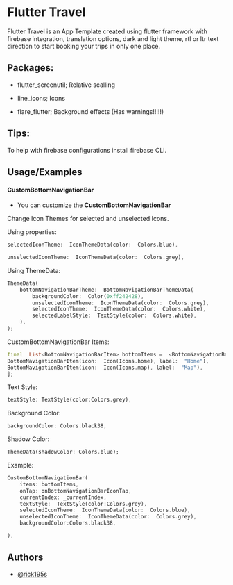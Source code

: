 # Flutter Travel

Flutter Travel is an App Template created using flutter framework with firebase integration, translation options, dark and light theme, rtl or ltr text direction to start booking your trips in only one place.

## Packages:

- flutter_screenutil; Relative scalling

- line_icons; Icons

- flare_flutter; Background effects (Has warnings!!!!!)

## Tips:

To help with firebase configurations install firebase CLI.

## Usage/Examples

#### CustomBottomNavigationBar

- You can customize the **CustomBottomNavigationBar**

Change Icon Themes for selected and unselected Icons.

Using properties:

```dart
selectedIconTheme:  IconThemeData(color:  Colors.blue),
```

```dart
unselectedIconTheme:  IconThemeData(color:  Colors.grey),
```

Using ThemeData:

```dart
ThemeData(
    bottomNavigationBarTheme:  BottomNavigationBarThemeData(
        backgroundColor:  Color(0xff242428),
        unselectedIconTheme:  IconThemeData(color:  Colors.grey),
        selectedIconTheme:  IconThemeData(color:  Colors.white),
        selectedLabelStyle:  TextStyle(color:  Colors.white),
    ),
);
```

CustomBottomNavigationBar Items:

```dart
final  List<BottomNavigationBarItem> bottomItems =  <BottomNavigationBarItem>[
BottomNavigationBarItem(icon:  Icon(Icons.home), label:  "Home"),
BottomNavigationBarItem(icon:  Icon(Icons.map), label:  "Map"),
];
```

Text Style:

```dart
textStyle: TextStyle(color:Colors.grey),
```

Background Color:

```dart
backgroundColor: Colors.black38,
```

Shadow Color:

```dart
ThemeData(shadowColor: Colors.blue);
```

Example:

```dart
CustomBottomNavigationBar(
    items: bottomItems,
    onTap: onBottomNavigationBarIconTap,
    currentIndex: _currentIndex,
    textStyle:  TextStyle(color:Colors.grey),
    selectedIconTheme:  IconThemeData(color:  Colors.blue),
    unselectedIconTheme:  IconThemeData(color:  Colors.grey),
    backgroundColor:Colors.black38,

),
```

## Authors

- [@rick195s](https://www.github.com/rick195s)

